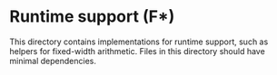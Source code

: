 # Runtime support (F*)
This directory contains implementations for runtime support, such as helpers for fixed-width arithmetic.
Files in this directory should have minimal dependencies.
